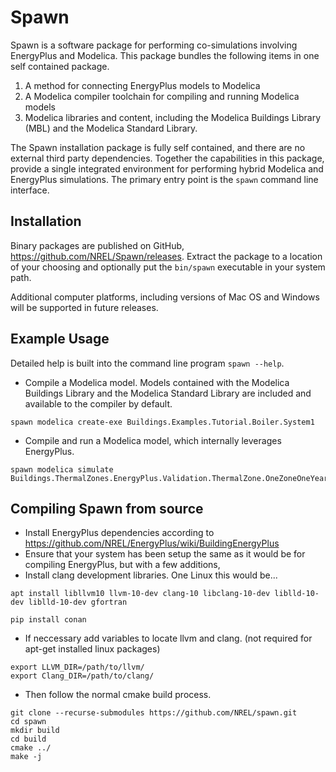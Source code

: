 # Spawn 
Spawn is a software package for performing co-simulations involving EnergyPlus and Modelica.
This package bundles the following items in one self contained package.

1. A method for connecting EnergyPlus models to Modelica
2. A Modelica compiler toolchain for compiling and running Modelica models
3. Modelica libraries and content, including the Modelica Buildings Library (MBL) 
and the Modelica Standard Library.

The Spawn installation package is fully self contained, and there are no external third party dependencies.
Together the capabilities in this package, provide a single integrated environment for performing hybrid Modelica 
and EnergyPlus simulations. The primary entry point is the `spawn` command line interface.

## Installation
Binary packages are published on GitHub, https://github.com/NREL/Spawn/releases.
Extract the package to a location of your choosing and optionally put the `bin/spawn` executable in your system path.

Additional computer platforms, including versions of Mac OS and Windows will be supported in future releases.

## Example Usage
Detailed help is built into the command line program `spawn --help`.

* Compile a Modelica model. Models contained with the Modelica Buildings Library and
the Modelica Standard Library are included and available to the compiler by default.

```shell
spawn modelica create-exe Buildings.Examples.Tutorial.Boiler.System1

```
* Compile and run a Modelica model, which internally leverages EnergyPlus.

```shell
spawn modelica simulate Buildings.ThermalZones.EnergyPlus.Validation.ThermalZone.OneZoneOneYear

```

## Compiling Spawn from source
* Install EnergyPlus dependencies according to https://github.com/NREL/EnergyPlus/wiki/BuildingEnergyPlus
* Ensure that your system has been setup the same as it would be for compiling EnergyPlus, but with a few additions,
* Install clang development libraries. One Linux this would be...

```shell
apt install libllvm10 llvm-10-dev clang-10 libclang-10-dev liblld-10-dev liblld-10-dev gfortran
```

```shell
pip install conan
```

* If neccessary add variables to locate llvm and clang. (not required for apt-get installed linux packages)

```shell
export LLVM_DIR=/path/to/llvm/
export Clang_DIR=/path/to/clang/
```

* Then follow the normal cmake build process.

```shell
git clone --recurse-submodules https://github.com/NREL/spawn.git
cd spawn
mkdir build
cd build
cmake ../
make -j
```

